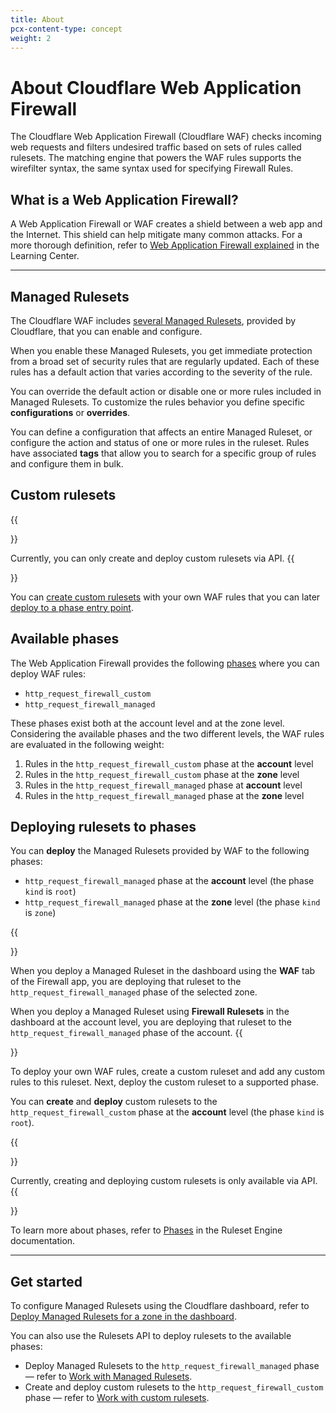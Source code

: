 ```yaml
---
title: About
pcx-content-type: concept
weight: 2
---
```


# About Cloudflare Web Application Firewall

The Cloudflare Web Application Firewall (Cloudflare WAF) checks incoming web requests and filters undesired traffic based on sets of rules called rulesets. The matching engine that powers the WAF rules supports the wirefilter syntax, the same syntax used for specifying Firewall Rules.

## What is a Web Application Firewall?

A Web Application Firewall or WAF creates a shield between a web app and the Internet. This shield can help mitigate many common attacks. For a more thorough definition, refer to [Web Application Firewall explained](https://www.cloudflare.com/learning/ddos/glossary/web-application-firewall-waf/) in the Learning Center.

---

## Managed Rulesets

The Cloudflare WAF includes [several Managed Rulesets](/managed-rulesets), provided by Cloudflare, that you can enable and configure.

When you enable these Managed Rulesets, you get immediate protection from a broad set of security rules that are regularly updated. Each of these rules has a default action that varies according to the severity of the rule.

You can override the default action or disable one or more rules included in Managed Rulesets. To customize the rules behavior you define specific **configurations** or **overrides**.

You can define a configuration that affects an entire Managed Ruleset, or configure the action and status of one or more rules in the ruleset. Rules have associated **tags** that allow you to search for a specific group of rules and configure them in bulk.

## Custom rulesets

{{<Aside type="warning">}}

Currently, you can only create and deploy custom rulesets via API.
{{</Aside>}}

You can [create custom rulesets](https://developers.cloudflare.com/ruleset-engine/custom-rulesets/create-custom-ruleset) with your own WAF rules that you can later [deploy to a phase entry point](/managed-rulesets/deploy-api#deploying-custom-rulesets).

## Available phases

The Web Application Firewall provides the following [phases](https://developers.cloudflare.com/ruleset-engine/#phases) where you can deploy WAF rules:

- `http_request_firewall_custom`
- `http_request_firewall_managed`

These phases exist both at the account level and at the zone level. Considering the available phases and the two different levels, the WAF rules are evaluated in the following weight:

1. Rules in the `http_request_firewall_custom` phase at the **account** level
1. Rules in the `http_request_firewall_custom` phase at the **zone** level
1. Rules in the `http_request_firewall_managed` phase at **account** level
1. Rules in the `http_request_firewall_managed` phase at the **zone** level

## Deploying rulesets to phases

You can **deploy** the Managed Rulesets provided by WAF to the following phases:

- `http_request_firewall_managed` phase at the **account** level (the phase `kind` is `root`)
- `http_request_firewall_managed` phase at the **zone** level (the phase `kind` is `zone`)

{{<Aside type="note" header="Note">}}

When you deploy a Managed Ruleset in the dashboard using the **WAF** tab of the Firewall app, you are deploying that ruleset to the `http_request_firewall_managed` phase of the selected zone.

When you deploy a Managed Ruleset using **Firewall Rulesets** in the dashboard at the account level, you are deploying that ruleset to the `http_request_firewall_managed` phase of the account.
{{</Aside>}}

To deploy your own WAF rules, create a custom ruleset and add any custom rules to this ruleset. Next, deploy the custom ruleset to a supported phase.

You can **create** and **deploy** custom rulesets to the `http_request_firewall_custom` phase at the **account** level (the phase `kind` is `root`).

{{<Aside type="warning">}}

Currently, creating and deploying custom rulesets is only available via API.
{{</Aside>}}

To learn more about phases, refer to [Phases](https://developers.cloudflare.com/ruleset-engine/#phases) in the Ruleset Engine documentation.

---

## Get started

To configure Managed Rulesets using the Cloudflare dashboard, refer to [Deploy Managed Rulesets for a zone in the dashboard](/managed-rulesets/deploy-zone-dashboard).

You can also use the Rulesets API to deploy rulesets to the available phases:

- Deploy Managed Rulesets to the `http_request_firewall_managed` phase — refer to [Work with Managed Rulesets](https://developers.cloudflare.com/ruleset-engine/managed-rulesets).
- Create and deploy custom rulesets to the `http_request_firewall_custom` phase — refer to [Work with custom rulesets](https://developers.cloudflare.com/ruleset-engine/custom-rulesets).
